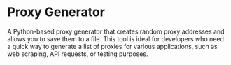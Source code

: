 # Proxy Generator
A Python-based proxy generator that creates random proxy addresses and allows you to save them to a file. This tool is ideal for developers who need a quick way to generate a list of proxies for various applications, such as web scraping, API requests, or testing purposes.
